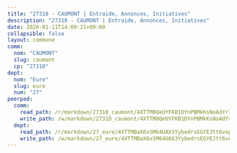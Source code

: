 ```yaml
---
title: "27310 - CAUMONT | Entraide, Annonces, Initiatives"
description: "27310 - CAUMONT | Entraide, Annonces, Initiatives"
date: 2020-01-11T14:09:21+09:00
collapsible: false
layout: commune
comm:
  nom: "CAUMONT"
  slug: caumont
  cp: "27310"
dept:
  nom: "Eure"
  slug: eure
  num: "27"
peerpad:
  comm:
    read_path: /r/markdown/27310_caumont/4XTTM8QeUYFKB1DYnPBMkKsNoAdYr73C17DPsXsVgwFDkNKr1
    write_path: /w/markdown/27310_caumont/4XTTM8QeUYFKB1DYnPBMkKsNoAdYr73C17DPsXsVgwFDkNKr1-K3TgUdA3URBYYn2BJbt9UFRLy314WbkxReKWsj9yo7kfSAqVnUfnUV1cjYkeeHwuzrjJj96Reyk7Q5NFLTGb4ErDticC2Qj7MhFqA3DoZriWQh9fQbmcUHaNEKfpy8oGCnnFACJD
  dept:
    read_path: /r/markdown/27_eure/4XTTMBaX6xSM64UAX3YybedrsEGYEJtt6vopdQsPEFtGijgwg
    write_path: /w/markdown/27_eure/4XTTMBaX6xSM64UAX3YybedrsEGYEJtt6vopdQsPEFtGijgwg-K3TgUmjy61Gu7ZFzjoVmiacXP2Rc4pq6sxVCYUX3mFQZWQw9yCKsEoAMagtuW4jJTYhK96DsWW4cPmZLagvQNZ34BscGcu4btrtJibt18c1mpqofaWe6Q3RartDiuMTjY7NrsH4r
---
```


